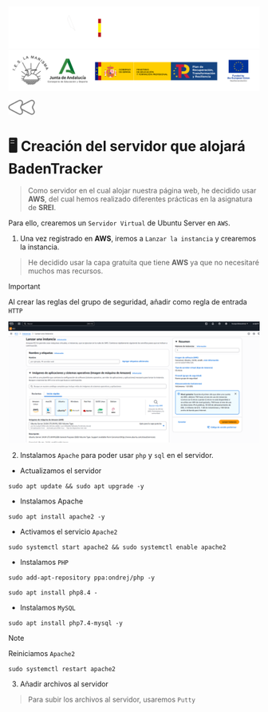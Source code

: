 ![](https://raw.githubusercontent.com/jcorvid509/.resGen/9cf65965f880c39d5e634d73522a6d656c4ea501/_bannerD.png#gh-dark-mode-only)
![](https://raw.githubusercontent.com/jcorvid509/.resGen/9cf65965f880c39d5e634d73522a6d656c4ea501/_bannerL.png#gh-light-mode-only)

<a href="/.md/readme.md"><img src="https://raw.githubusercontent.com/jcorvid509/.resGen/9cf65965f880c39d5e634d73522a6d656c4ea501/_back.svg" height="30"></a>

# 🖥 Creación del servidor que alojará BadenTracker

> Como servidor en el cual alojar nuestra página web, he decidido usar **AWS**, del cual hemos realizado diferentes prácticas en la asignatura de **SREI**.

Para ello, crearemos un `Servidor Virtual` de Ubuntu Server en `AWS`.

1. Una vez registrado en **AWS**, iremos a `Lanzar la instancia` y crearemos la instancia.

> He decidido usar la capa gratuita que tiene **AWS** ya que no necesitaré muchos mas recursos.

> [!IMPORTANT]  
> Al crear las reglas del grupo de seguridad, añadir como regla de entrada `HTTP`

![](img/100.png)

2. Instalamos `Apache` para poder usar `php` y `sql` en el servidor.

- Actualizamos el servidor

```
sudo apt update && sudo apt upgrade -y
```

- Instalamos Apache

```
sudo apt install apache2 -y
```

- Activamos el servicio `Apache2`

```
sudo systemctl start apache2 && sudo systemctl enable apache2
```

- Instalamos `PHP`

```
sudo add-apt-repository ppa:ondrej/php -y
```

```
sudo apt install php8.4 -
```

- Instalamos `MySQL`

```
sudo apt install php7.4-mysql -y
```

> [!NOTE]  
> Reiniciamos `Apache2`
> ```
> sudo systemctl restart apache2
> ```

3. Añadir archivos al servidor

> Para subir los archivos al servidor, usaremos `Putty`